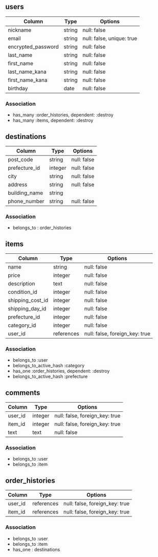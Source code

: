 ## users

|Column            |Type    |Options      |
|------------------|--------|-------------|
| nickname         | string | null: false |
| email            | string | null: false, unique: true |
| encrypted_password | string | null: false |
| last_name        | string | null: false |
| first_name       | string | null: false |
| last_name_kana   | string | null: false |
| first_name_kana  | string | null: false |
| birthday         | date   | null: false |

### Association
- has_many :order_histories, dependent: :destroy
- has_many :items, dependent: :destroy


## destinations

|Column            |Type     |Options      |
|------------------|---------|-------------|
| post_code        | string  | null: false |
| prefecture_id    | integer | null: false |
| city             | string  | null: false |
| address          | string  | null: false |
| building_name    | string  |
| phone_number     | string  | null: false |

### Association
- belongs_to : order_histories

## items

|Column         |Type     |Options     |
|---------------|---------|------------|
| name          | string  | null: false |
| price         | integer | null: false |
| description   | text    | null: false |
| condition_id  | integer | null: false |
| shipping_cost_id | integer | null: false |
| shipping_day_id | integer | null: false |
| prefecture_id | integer | null: false |
| category_id   | integer | null: false |
| user_id       |references  |null: false, foreign_key: true |

### Association
- belongs_to :user
- belongs_to_active_hash :category
- has_one :order_histories, dependent: :destroy
- belongs_to_active_hash :prefecture


## comments

|Column   |	Type	    |Options               |
|---------|-----------|----------------------|
| user_id | integer    | null: false, foreign_key: true |
| item_id | integer    | null: false, foreign_key: true |
| text    | text       | null: false           |

### Association
- belongs_to :user
- belongs_to :item


## order_histories

|Column   |	Type	    |Options               |
|---------|-----------|----------------------|
| user_id | references | null: false, foreign_key: true |
| item_id | references | null: false, foreign_key: true |

### Association
- belongs_to :user
- belongs_to :item
- has_one : destinations